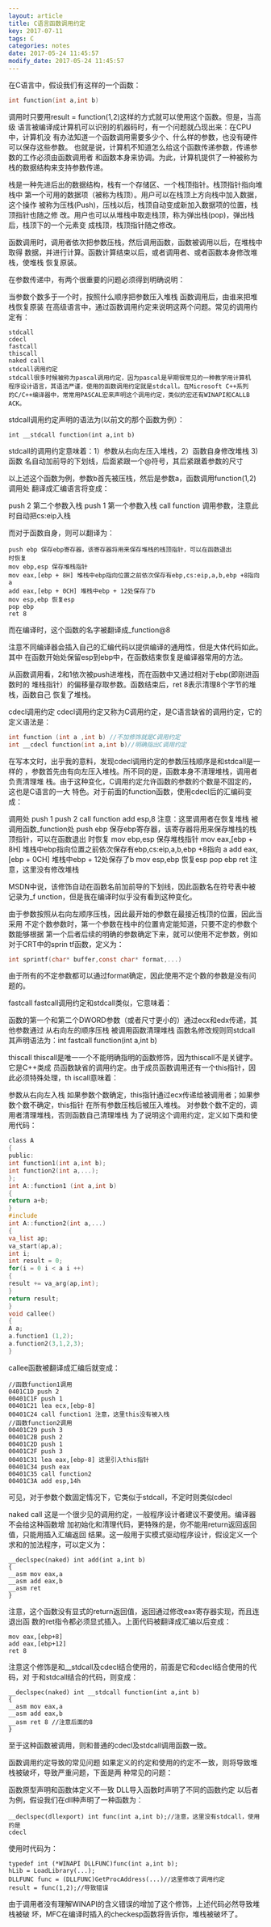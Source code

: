 ```yaml
---
layout: article
title: C语言函数调用约定
key: 2017-07-11
tags: C
categories: notes
date: 2017-05-24 11:45:57
modify_date: 2017-05-24 11:45:57
---
```


在C语言中，假设我们有这样的一个函数：

```c
int function(int a,int b)
```

调用时只要用result = function(1,2)这样的方式就可以使用这个函数。但是，当高级
语言被编译成计算机可以识别的机器码时，有一个问题就凸现出来：在CPU中，计算机没
有办法知道一个函数调用需要多少个、什么样的参数，也没有硬件可以保存这些参数。
也就是说，计算机不知道怎么给这个函数传递参数，传递参数的工作必须由函数调用者
和函数本身来协调。为此，计算机提供了一种被称为栈的数据结构来支持参数传递。

栈是一种先进后出的数据结构，栈有一个存储区、一个栈顶指针。栈顶指针指向堆栈中
第一个可用的数据项（被称为栈顶）。用户可以在栈顶上方向栈中加入数据，这个操作
被称为压栈(Push)，压栈以后，栈顶自动变成新加入数据项的位置，栈顶指针也随之修
改。用户也可以从堆栈中取走栈顶，称为弹出栈(pop)，弹出栈后，栈顶下的一个元素变
成栈顶，栈顶指针随之修改。

函数调用时，调用者依次把参数压栈，然后调用函数，函数被调用以后，在堆栈中取得
数据，并进行计算。函数计算结束以后，或者调用者、或者函数本身修改堆栈，使堆栈
恢复原装。

在参数传递中，有两个很重要的问题必须得到明确说明：

当参数个数多于一个时，按照什么顺序把参数压入堆栈
函数调用后，由谁来把堆栈恢复原装
在高级语言中，通过函数调用约定来说明这两个问题。常见的调用约定有：


```
stdcall
cdecl
fastcall
thiscall
naked call
stdcall调用约定
stdcall很多时候被称为pascal调用约定，因为pascal是早期很常见的一种教学用计算机
程序设计语言，其语法严谨，使用的函数调用约定就是stdcall。在Microsoft C++系列
的C/C++编译器中，常常用PASCAL宏来声明这个调用约定，类似的宏还有WINAPI和CALLB
ACK。
```

stdcall调用约定声明的语法为(以前文的那个函数为例）：

```
int __stdcall function(int a,int b)
```

stdcall的调用约定意味着：1）参数从右向左压入堆栈，2）函数自身修改堆栈 3)函数
名自动加前导的下划线，后面紧跟一个@符号，其后紧跟着参数的尺寸

以上述这个函数为例，参数b首先被压栈，然后是参数a，函数调用function(1,2)调用处
翻译成汇编语言将变成：


push 2 第二个参数入栈
push 1 第一个参数入栈
call function 调用参数，注意此时自动把cs:eip入栈


而对于函数自身，则可以翻译为：

```
push ebp 保存ebp寄存器，该寄存器将用来保存堆栈的栈顶指针，可以在函数退出
时恢复
mov ebp,esp 保存堆栈指针
mov eax,[ebp + 8H] 堆栈中ebp指向位置之前依次保存有ebp,cs:eip,a,b,ebp +8指向
a
add eax,[ebp + 0CH] 堆栈中ebp + 12处保存了b
mov esp,ebp 恢复esp
pop ebp
ret 8
```

而在编译时，这个函数的名字被翻译成_function@8

注意不同编译器会插入自己的汇编代码以提供编译的通用性，但是大体代码如此。其中
在函数开始处保留esp到ebp中，在函数结束恢复是编译器常用的方法。

从函数调用看，2和1依次被push进堆栈，而在函数中又通过相对于ebp(即刚进函数时的
堆栈指针）的偏移量存取参数。函数结束后，ret 8表示清理8个字节的堆栈，函数自己
恢复了堆栈。

cdecl调用约定
cdecl调用约定又称为C调用约定，是C语言缺省的调用约定，它的定义语法是：

```c
int function (int a ,int b) //不加修饰就是C调用约定
int __cdecl function(int a,int b)//明确指出C调用约定
```

在写本文时，出乎我的意料，发现cdecl调用约定的参数压栈顺序是和stdcall是一样的
，参数首先由有向左压入堆栈。所不同的是，函数本身不清理堆栈，调用者负责清理堆
栈。由于这种变化，C调用约定允许函数的参数的个数是不固定的，这也是C语言的一大
特色。对于前面的function函数，使用cdecl后的汇编码变成：


调用处
push 1
push 2
call function
add esp,8 注意：这里调用者在恢复堆栈
被调用函数_function处
push ebp 保存ebp寄存器，该寄存器将用来保存堆栈的栈顶指针，可以在函数退出
时恢复
mov ebp,esp 保存堆栈指针
mov eax,[ebp + 8H] 堆栈中ebp指向位置之前依次保存有ebp,cs:eip,a,b,ebp +8指向
a
add eax,[ebp + 0CH] 堆栈中ebp + 12处保存了b
mov esp,ebp 恢复esp
pop ebp
ret 注意，这里没有修改堆栈


MSDN中说，该修饰自动在函数名前加前导的下划线，因此函数名在符号表中被记录为_f
unction，但是我在编译时似乎没有看到这种变化。

由于参数按照从右向左顺序压栈，因此最开始的参数在最接近栈顶的位置，因此当采用
不定个数参数时，第一个参数在栈中的位置肯定能知道，只要不定的参数个数能够根据
第一个后者后续的明确的参数确定下来，就可以使用不定参数，例如对于CRT中的sprin
tf函数，定义为：

```c
int sprintf(char* buffer,const char* format,...)
```

由于所有的不定参数都可以通过format确定，因此使用不定个数的参数是没有问题的。

fastcall
fastcall调用约定和stdcall类似，它意味着：

函数的第一个和第二个DWORD参数（或者尺寸更小的）通过ecx和edx传递，其他参数通过
从右向左的顺序压栈
被调用函数清理堆栈
函数名修改规则同stdcall
其声明语法为：int fastcall function(int a,int b)

thiscall
thiscall是唯一一个不能明确指明的函数修饰，因为thiscall不是关键字。它是C++类成
员函数缺省的调用约定。由于成员函数调用还有一个this指针，因此必须特殊处理，th
iscall意味着：

参数从右向左入栈
如果参数个数确定，this指针通过ecx传递给被调用者；如果参数个数不确定，this指针
在所有参数压栈后被压入堆栈。
对参数个数不定的，调用者清理堆栈，否则函数自己清理堆栈
为了说明这个调用约定，定义如下类和使用代码：

```c
class A
{
public:
int function1(int a,int b);
int function2(int a,...);
};
int A::function1 (int a,int b)
{
return a+b;
}
#include
int A::function2(int a,...)
{
va_list ap;
va_start(ap,a);
int i;
int result = 0;
for(i = 0 i < a i ++)
{
result += va_arg(ap,int);
}
return result;
}
void callee()
{
A a;
a.function1 (1,2);
a.function2(3,1,2,3);
}
```

callee函数被翻译成汇编后就变成：

```
//函数function1调用
0401C1D push 2
00401C1F push 1
00401C21 lea ecx,[ebp-8]
00401C24 call function1 注意，这里this没有被入栈
//函数function2调用
00401C29 push 3
00401C2B push 2
00401C2D push 1
00401C2F push 3
00401C31 lea eax,[ebp-8] 这里引入this指针
00401C34 push eax
00401C35 call function2
00401C3A add esp,14h
```

可见，对于参数个数固定情况下，它类似于stdcall，不定时则类似cdecl

naked call
这是一个很少见的调用约定，一般程序设计者建议不要使用。编译器不会给这种函数增
加初始化和清理代码，更特殊的是，你不能用return返回返回值，只能用插入汇编返回
结果。这一般用于实模式驱动程序设计，假设定义一个求和的加法程序，可以定义为：

```
__declspec(naked) int add(int a,int b)
{
__asm mov eax,a
__asm add eax,b
__asm ret
}
```
注意，这个函数没有显式的return返回值，返回通过修改eax寄存器实现，而且连退出函
数的ret指令都必须显式插入。上面代码被翻译成汇编以后变成：

```
mov eax,[ebp+8]
add eax,[ebp+12]
ret 8
```

注意这个修饰是和__stdcall及cdecl结合使用的，前面是它和cdecl结合使用的代码，对
于和stdcall结合的代码，则变成：
```
__declspec(naked) int __stdcall function(int a,int b)
{
__asm mov eax,a
__asm add eax,b
__asm ret 8 //注意后面的8
}
```
至于这种函数被调用，则和普通的cdecl及stdcall调用函数一致。

函数调用约定导致的常见问题
如果定义的约定和使用的约定不一致，则将导致堆栈被破坏，导致严重问题，下面是两
种常见的问题：

函数原型声明和函数体定义不一致
DLL导入函数时声明了不同的函数约定
以后者为例，假设我们在dll种声明了一种函数为：
```
__declspec(dllexport) int func(int a,int b);//注意，这里没有stdcall，使用的是
cdecl
```
使用时代码为：
```
typedef int (*WINAPI DLLFUNC)func(int a,int b);
hLib = LoadLibrary(...);
DLLFUNC func = (DLLFUNC)GetProcAddress(...)//这里修改了调用约定
result = func(1,2);//导致错误
```
由于调用者没有理解WINAPI的含义错误的增加了这个修饰，上述代码必然导致堆栈被破
坏，MFC在编译时插入的checkesp函数将告诉你，堆栈被破坏了。
